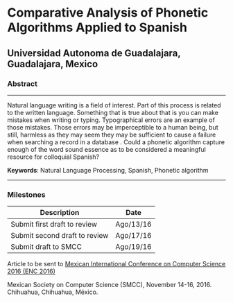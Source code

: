 # Comparative Analysis of Phonetic Algorithms Applied to Spanish

## Universidad Autonoma de Guadalajara, Guadalajara, Mexico

### Abstract
---
Natural language writing is a field of interest. Part of this process is related to
the written language. Something that is true about that is you can make mistakes
when writing or typing. Typographical errors are an example of those mistakes.
Those errors may be imperceptible to a human being, but still, harmless as they
may seem they may be sufficient to cause a failure when searching a record in
a database . Could a phonetic algorithm capture enough of the word sound
essence as to be considered a meaningful resource for colloquial Spanish?

**Keywords**: Natural Language Processing, Spanish, Phonetic algorithm

---
### Milestones
|Description|Date|
|-----------|----|
|Submit first draft to review|Ago/13/16|
|Submit second draft to review|Ago/17/16|
|Submit draft to SMCC|Ago/19/16|


Article to be sent to [Mexican International Conference on Computer Science 2016 (ENC 2016)](http://smcc.mx) 

Mexican Society on Computer Science (SMCC),
November 14-16, 2016.
Chihuahua, Chihuahua, México.
